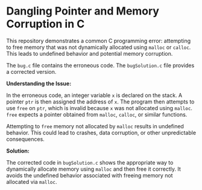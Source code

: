 # Dangling Pointer and Memory Corruption in C

This repository demonstrates a common C programming error: attempting to free memory that was not dynamically allocated using `malloc` or `calloc`. This leads to undefined behavior and potential memory corruption.

The `bug.c` file contains the erroneous code. The `bugSolution.c` file provides a corrected version.

**Understanding the Issue:**

In the erroneous code, an integer variable `x` is declared on the stack. A pointer `ptr` is then assigned the address of `x`.  The program then attempts to use `free` on `ptr`, which is invalid because `x` was not allocated using `malloc`.  `free` expects a pointer obtained from `malloc`, `calloc`, or similar functions.

Attempting to `free` memory not allocated by `malloc` results in undefined behavior. This could lead to crashes, data corruption, or other unpredictable consequences.

**Solution:**

The corrected code in `bugSolution.c` shows the appropriate way to dynamically allocate memory using `malloc` and then free it correctly. It avoids the undefined behavior associated with freeing memory not allocated via `malloc`. 